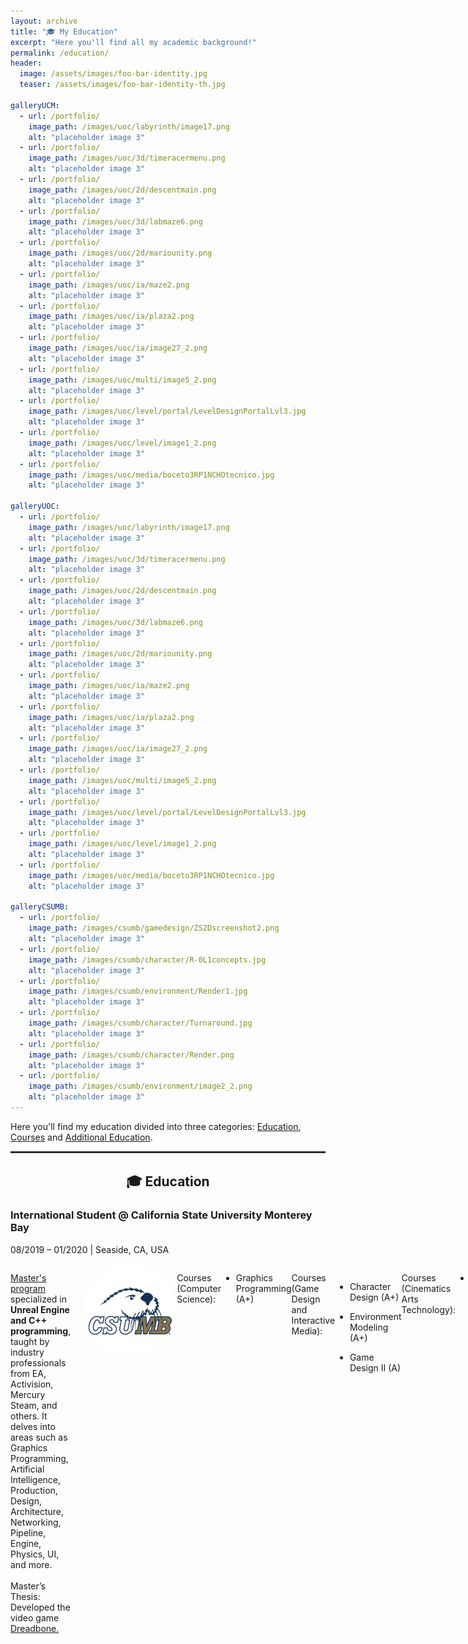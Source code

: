 ```yaml
---
layout: archive
title: "🎓 My Education"
excerpt: "Here you'll find all my academic background!"
permalink: /education/
header:
  image: /assets/images/foo-bar-identity.jpg
  teaser: /assets/images/foo-bar-identity-th.jpg

galleryUCM:
  - url: /portfolio/
    image_path: /images/uoc/labyrinth/image17.png
    alt: "placeholder image 3"
  - url: /portfolio/
    image_path: /images/uoc/3d/timeracermenu.png
    alt: "placeholder image 3"
  - url: /portfolio/
    image_path: /images/uoc/2d/descentmain.png
    alt: "placeholder image 3"
  - url: /portfolio/
    image_path: /images/uoc/3d/labmaze6.png
    alt: "placeholder image 3"
  - url: /portfolio/
    image_path: /images/uoc/2d/mariounity.png
    alt: "placeholder image 3"
  - url: /portfolio/
    image_path: /images/uoc/ia/maze2.png
    alt: "placeholder image 3"
  - url: /portfolio/
    image_path: /images/uoc/ia/plaza2.png
    alt: "placeholder image 3"
  - url: /portfolio/
    image_path: /images/uoc/ia/image27_2.png
    alt: "placeholder image 3"
  - url: /portfolio/
    image_path: /images/uoc/multi/image5_2.png
    alt: "placeholder image 3"
  - url: /portfolio/
    image_path: /images/uoc/level/portal/LevelDesignPortalLvl3.jpg
    alt: "placeholder image 3"
  - url: /portfolio/
    image_path: /images/uoc/level/image1_2.png
    alt: "placeholder image 3"
  - url: /portfolio/
    image_path: /images/uoc/media/boceto3RP1NCHOtecnico.jpg
    alt: "placeholder image 3"

galleryUOC:
  - url: /portfolio/
    image_path: /images/uoc/labyrinth/image17.png
    alt: "placeholder image 3"
  - url: /portfolio/
    image_path: /images/uoc/3d/timeracermenu.png
    alt: "placeholder image 3"
  - url: /portfolio/
    image_path: /images/uoc/2d/descentmain.png
    alt: "placeholder image 3"
  - url: /portfolio/
    image_path: /images/uoc/3d/labmaze6.png
    alt: "placeholder image 3"
  - url: /portfolio/
    image_path: /images/uoc/2d/mariounity.png
    alt: "placeholder image 3"
  - url: /portfolio/
    image_path: /images/uoc/ia/maze2.png
    alt: "placeholder image 3"
  - url: /portfolio/
    image_path: /images/uoc/ia/plaza2.png
    alt: "placeholder image 3"
  - url: /portfolio/
    image_path: /images/uoc/ia/image27_2.png
    alt: "placeholder image 3"
  - url: /portfolio/
    image_path: /images/uoc/multi/image5_2.png
    alt: "placeholder image 3"
  - url: /portfolio/
    image_path: /images/uoc/level/portal/LevelDesignPortalLvl3.jpg
    alt: "placeholder image 3"
  - url: /portfolio/
    image_path: /images/uoc/level/image1_2.png
    alt: "placeholder image 3"
  - url: /portfolio/
    image_path: /images/uoc/media/boceto3RP1NCHOtecnico.jpg
    alt: "placeholder image 3"

galleryCSUMB:
  - url: /portfolio/
    image_path: /images/csumb/gamedesign/ZS2Dscreenshot2.png
    alt: "placeholder image 3"
  - url: /portfolio/
    image_path: /images/csumb/character/R-0L1concepts.jpg
    alt: "placeholder image 3"
  - url: /portfolio/
    image_path: /images/csumb/environment/Render1.jpg
    alt: "placeholder image 3"
  - url: /portfolio/
    image_path: /images/csumb/character/Turnaround.jpg
    alt: "placeholder image 3"
  - url: /portfolio/
    image_path: /images/csumb/character/Render.png
    alt: "placeholder image 3"
  - url: /portfolio/
    image_path: /images/csumb/environment/image2_2.png
    alt: "placeholder image 3"
---
```


Here you'll find my education divided into three categories: <a href="#education-section">Education</a>, <a href="#courses-section">Courses</a> and <a href="#additional-section">Additional Education</a>.

<hr style="border: none; border-top: 2px solid #333; border-bottom: 2px solid #fff;">

<div align="center" id="education-section">

  <h2>🎓 Education</h2>

</div>

### <i class="fa-solid fa-flag-usa"></i> International Student @ California State University Monterey Bay
08/2019 – 01/2020 | Seaside, CA, USA

<div style="display: flex;">
  <p style="margin-right: 20px;"><a href="/education/">Master's program</a> specialized in <strong>Unreal Engine and C++ programming</strong>, taught by industry professionals from EA, Activision, Mercury Steam, and others. It delves into areas such as Graphics Programming, Artificial Intelligence, Production, Design, Architecture, Networking, Pipeline, Engine, Physics, UI, and more.<br><br>Master’s Thesis: Developed the video game <a href="/portfolio/katergarislabyrinth/">Dreadbone.<br>
  </p>
 <div style="border-radius: 50%; width: 150px; height: 150px; flex-shrink: 0;">
   <a href="/portfolio/motiontracker/">
     <img src="/images/logoCSUMB2.png" alt="Descripción de la imagen" style="border-radius: 50%; width: 150px; height: 150px; object-fit: cover;">
   </a>
 </div>

Courses (Computer Science):

  - Graphics Programming (A+)


Courses (Game Design and Interactive Media):

  - Character Design (A+)

  - Environment Modeling (A+)

  - Game Design II (A)


Courses (Cinematics Arts Technology):

  - The Art of Storytelling (A+)

<br>

{% include gallery.html caption="UCM Projects." id="galleryUCM" %}

### <i class="fa-solid fa-gamepad"></i> Master’s Degree in Video Game Design and Programming
09/2020 – 01/2022 | Online @ Open University of Catalonia

<div style="display: flex;">
 <div style="width: 150px; height: 150px; flex-shrink: 0;">
   <a href="/portfolio/racerloop/">
     <img src="/images/logoUOC.png" alt="Descripción de la imagen" style="border-radius: 50%; width: 150px; height: 150px; object-fit: cover;">
   </a>
 </div>
  <p style="margin-left: 20px;"><a href="/education/masterUOC/">Comprehensive graduate program</a> <strong>specializing in the complete game development process</strong>.<br>Many practical projects that covered 2D and 3D programming (sprites, animations), multiplayer games, game design, level design, UI design, and AI.<br><br><strong>Master’s Thesis</strong>: Developed the video game <a href="/portfolio/katergarislabyrinth/"><strong>Katergaris’ Labyrinth</strong></a>, a 2D dungeon crawler roguelite made with Unity that had a unique twist in its mythological greek setting. All the programming and design was done by me.<br><br>
  </p>
</div>

Courses, all grades over 10:

- Game Design (9)

- Video game Media (8,8)

- Design of User Experience and Interfaces (8)

- Video Game Artificial Intelligence (9,2)

- Multiplayer Games (5,9)

- Modding and Level Design (8)

- 2D Video Game Programming (9)

- 3D Video Game Programming (9.5)

- TFM in Game Experience Design (9)

<br>

{% include gallery.html caption="UOC Projects." id="galleryUOC" %}

### <i class="fa-solid fa-flag-usa"></i> International Student @ California State University Monterey Bay
08/2019 – 01/2020 | Seaside, CA, USA

<div style="display: flex;">
  <p style="margin-right: 20px;"><a href="/education/">Studied abroad</a> for a semester in California, focusing on <strong>Computer Science, Game Design, and Cinematic Arts Technology</strong>.<br>
  </p>
 <div style="border-radius: 50%; width: 150px; height: 150px; flex-shrink: 0;">
   <a href="/portfolio/motiontracker/">
     <img src="/images/logoCSUMB2.png" alt="Descripción de la imagen" style="border-radius: 50%; width: 150px; height: 150px; object-fit: cover;">
   </a>
 </div>
</div>

Courses (Computer Science):

  - Graphics Programming (A+)


Courses (Game Design and Interactive Media):

  - Character Design (A+)

  - Environment Modeling (A+)

  - Game Design II (A)


Courses (Cinematics Arts Technology):

  - The Art of Storytelling (A+)

<br>

{% include gallery.html caption="CSUMB Projects." id="galleryCSUMB" %}

### <i class="fa-solid fa-terminal"></i> Bachelor in Computer Science Engineering
09/2016 – 06/2020 | León, Spain @ University of León

<div style="display: flex;">
 <div style="border-radius: 50%; width: 150px; height: 150px; flex-shrink: 0;">
   <a href="/portfolio/racerloop/">
     <img src="/images/logoULE.jpg" alt="Descripción de la imagen" style="border-radius: 50%; width: 150px; height: 150px; object-fit: cover;">
   </a>
 </div>
  <p style="margin-left: 20px;">Developed a <strong>robust foundation in mathematics, design patterns, and diverse programming languages</strong> (C, C++, C#, Python, Java, Lua, Matlab, and more). Gained expertise in <strong>agile methodologies</strong>, project management, networking, databases, AI, and operating systems.<br>Culminated my studies with the <a href="/portfolio/motiontracker/"><strong>MotionTracker</strong></a> project during a <strong>Software Engineering Internship at HP SCDS</strong>, earning a 9.8/10 grade as the Final Degree Project, and a 9.5/10 from the HP-SCDS supervisor.
  
  This degree allowed me to practise the controlled-entry profession of computer engineer. Programmes in Computing are widespread in most universities in the world that offer qualifications in Engineering.
  </p>
</div>

The areas studied in such programmes are wide-ranging:
  - Software engineering.
  - Databases.
  - Programming.
  - Artificial intelligence.
  - Knowledge engineering.
  - Formal languages.
  - Computer architecture.
  - Web technologies.
  - Computer security.
  - Computer architecture.
  - Mathematics.
  - Physics.

<!--
  Courses:

  - Differential and Integral Calculus
  - Discrete Mathematics
  - Physics
  - Electronics
  - Algebra
  - Numerical and Estatistical Methods
  - Computer Organization
  - Fundamentals of Business Administration
  - Computer Programming I
  - Operating Systems
  - English for ICT Studies
  - Computer Programming II
  - Databases
  - Algorithms and Graphs
  - Informations Systems I
  - Introduction to Intelligent Systems
  - Operating Systems Extension
  - Data Structures
  - Computer Network Architecture, Design and Management
  - Computer Architecture
  - Knowledge Engineering
  - Software Engineering
  - Project Management
  - Distributed Systems
  - Internet Services
  - Computer Security
  - Informations Systems II
  - Web Aplications
  - Computational Complexity
  - Accessibility
  - Language Processors
  - Software Engineering II
  - Practical Placement (9.5)
  - Final Year Project: MotionTracker: Target Tracking System with Camera in Motion (9.8)


  Taken Courses at Universities abroad in mobility Program:
  - Neural and Evolutional Computation (10)
  - Computer Animation (10)
  - Technological Innovation (10)
  - Grid Computing and Supercomputing (10)
  - Artificial Vision (9.5)
-->

### <i class="fa-solid fa-calculator"></i> Dual Degree in Mathematics and Computer Science
09/2014 – 06/2016 | Valladolid, Spain @ University of Valladolid

<div style="display: flex;">
  <p style="margin-right: 20px;">Developed a <strong>robust foundation in mathematics</strong> (including Linear Algebra, Geometry,  Calculus, Probability, Statistics, Differential Equations, and Applied Mathematics), alongside core Software Engineering principles. Completed 93 credits. Left after the second year because I wanted to focus on Computer Science and gamedev!
  </p>
 <div style="border-radius: 50%; width: 150px; height: 150px; flex-shrink: 0;">
   <a href="/portfolio/motiontracker/">
     <img src="/images/logoUVa.png" alt="Descripción de la imagen" style="border-radius: 50%; width: 150px; height: 150px; object-fit: cover;">
   </a>
 </div>
</div>

Courses:
- Lineal Algebra and Geometry
- Infinitesimal Calculus
- Basic Mathematics
- Elements of Probability and Descriptive Statistics
- Computer Science
- Numeric Calculus
- Introduction to Operative Investigation
- General Physics
- Automatic Treatment of Information
- Differential Equations (2º)
- Applied Mathematics to Natural and Social Sciences (2º)
- Computer Structure and Technology (3º)
- Usage of Operative Systems (3º)

<hr style="border: none; border-top: 2px solid #333; border-bottom: 2px solid #fff;">

<div align="center" id="courses-section">

  <h2>📚 Courses</h2>

</div>

**Game Development Courses**: Completed specialization training in Unreal Engine, Unity, gamification, and more.

- Unreal Engine 5
02/2024, by Carlos Coronado (Udemy)
- Unreal Engine 4
12/2023, by Carlos Coronado (Udemy)
- C++ Programming for Unreal Game Development Specialization
11/2023, by the University of Colorado System (Coursera)
- Design, organization and evaluation of video games and gamification
2017, by the European University of Madrid (Miriadax)
- Unity3D
2016, by the University of León


<hr style="border: none; border-top: 2px solid #333; border-bottom: 2px solid #fff;">

<div align="center" id="additional-section">

  <h2>📝 Additional Education</h2>

</div>

### <i class="fa-solid fa-book"></i> Aditional Education

- University Entrance Exam (PAU) with a grade of 10.5/14.

- Baccalaureate in Science and Technology @ IES Eras de Renueva. **With honors** (Average grade: 9.7/10).

- **Bilingual Education (English-Spanish)**. Primary and Secondary Education within the **M.E.C./British Council agreement**.

- ESTALMAT CyL Program Participant: Selected for the **Stimulation of Mathematical Talent Project**. 2008 - 2012

- **Academic Competitions**: Participated in tournaments focused on mathematics, physics, and grammar.

<hr style="border: none; border-top: 2px solid #333; border-bottom: 2px solid #fff;">
